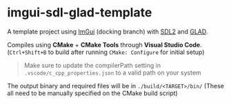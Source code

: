 # imgui-sdl-glad-template

A template project using [ImGui](https://github.com/ocornut/imgui) (docking branch) with [SDL2](https://www.libsdl.org) and [GLAD](https://glad.dav1d.de/).

Compiles using **CMake** + **CMake Tools** through **Visual Studio Code**. (`Ctrl+Shift+B` to build after running `CMake: Configure` for initial setup)

> Make sure to update the compilerPath setting in `.vscode/c_cpp_properties.json` to a valid path on your system

The output binary and required files will be in `./build/<TARGET>/bin/` (These all need to be manually specified on the CMake build script)
